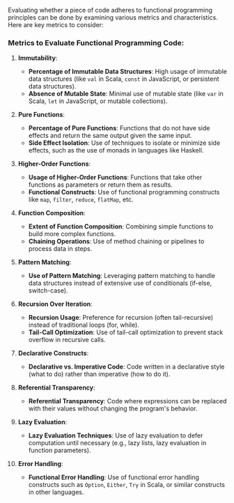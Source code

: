 Evaluating whether a piece of code adheres to functional programming principles can be done by examining various metrics and characteristics. Here are key metrics to consider:

### Metrics to Evaluate Functional Programming Code:

1. **Immutability**:
   - **Percentage of Immutable Data Structures**: High usage of immutable data structures (like `val` in Scala, `const` in JavaScript, or persistent data structures).
   - **Absence of Mutable State**: Minimal use of mutable state (like `var` in Scala, `let` in JavaScript, or mutable collections).

2. **Pure Functions**:
   - **Percentage of Pure Functions**: Functions that do not have side effects and return the same output given the same input.
   - **Side Effect Isolation**: Use of techniques to isolate or minimize side effects, such as the use of monads in languages like Haskell.

3. **Higher-Order Functions**:
   - **Usage of Higher-Order Functions**: Functions that take other functions as parameters or return them as results.
   - **Functional Constructs**: Use of functional programming constructs like `map`, `filter`, `reduce`, `flatMap`, etc.

4. **Function Composition**:
   - **Extent of Function Composition**: Combining simple functions to build more complex functions.
   - **Chaining Operations**: Use of method chaining or pipelines to process data in steps.

5. **Pattern Matching**:
   - **Use of Pattern Matching**: Leveraging pattern matching to handle data structures instead of extensive use of conditionals (if-else, switch-case).

6. **Recursion Over Iteration**:
   - **Recursion Usage**: Preference for recursion (often tail-recursive) instead of traditional loops (for, while).
   - **Tail-Call Optimization**: Use of tail-call optimization to prevent stack overflow in recursive calls.

7. **Declarative Constructs**:
   - **Declarative vs. Imperative Code**: Code written in a declarative style (what to do) rather than imperative (how to do it).

8. **Referential Transparency**:
   - **Referential Transparency**: Code where expressions can be replaced with their values without changing the program's behavior.

9. **Lazy Evaluation**:
   - **Lazy Evaluation Techniques**: Use of lazy evaluation to defer computation until necessary (e.g., lazy lists, lazy evaluation in function parameters).

10. **Error Handling**:
    - **Functional Error Handling**: Use of functional error handling constructs such as `Option`, `Either`, `Try` in Scala, or similar constructs in other languages.
